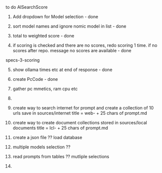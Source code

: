 to do AISearchScore

1. Add dropdown for Model selection - done

2. sort model names and ignore nomic model in list - done

3. total to weighted score - done

4. if scoring is checked and there are no scores, redo scoring 1 time. if no scores after repo. message no scores are available - done

specs-3-scoring

5. show ollama times etc at end of response - done

6. create PcCode - done

7. gather pc mmetics, ram cpu etc

8. 

6. create way to search internet for prompt and create a collection of 10  urls save in sources/internet title = web- + 25 chars of prompt.md 

7.  create way to create document collections stored in sources/local documents title = lcl- + 25 chars of prompt.md

6. create a json file ??  load database

7. multiple models selection ??

8. read prompts from tables ?? mutliple selections

9. 









